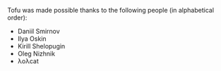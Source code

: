 Tofu was made possible thanks to the following people (in alphabetical order):
* Daniil Smirnov
* Ilya Oskin
* Kirill Shelopugin
* Oleg Nizhnik
* λoλcat
